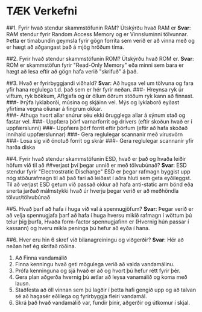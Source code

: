 # TÆK Verkefni
##1. Fyrir hvað stendur skammstöfunin RAM? Útskýrðu hvað RAM er
**Svar**: RAM stendur fyrir Random Access Memory og er Vinnsluminni tölvunnar.
Þetta er tímabundin geymsla fyrir gögn forrita sem verið er að vinna með og er hægt að
aðgangast það á mjög hröðum tíma.

##2. Fyrir hvað stendur skammstöfunin ROM? Útskýrðu hvað ROM er.
**Svar**: ROM er skammstöfun fyrir "Read-Only Memory" eða minni sem bara er hægt að lesa eftir að
gögn hafa verið "skrifuð" á það.

##3. Hvað er fyrirbyggjandi viðhald?
**Svar**: Að hugsa vel um tölvuna og fara yfir hana reglulega t.d. það sem er hér fyrir neðan.
###- Hreynsa ryk úr viftum, ryk bökkum, Aflgjafa og úr öllum öðrum stöðum ryk kann að finnast.
###- Þrýfa lyklaborði, músina og skjáinn vel. Mýs og lyklaborð eyðast yfirtíma vegna olíunar á fingrum okkar.  
###- Athuga hvort allar snúrur séu ekki örugglega allar á sýnum stað og fastar vel.
###- Uppfæra þörf varnarforrit og drivers (eftir skoðun hvað er í uppfærslunni)
###- Uppfæra þörf forrit eftir þörfum (eftir að hafa skoðað innihald uppfærslunnar)
###- Gera reglulegar scannanir með vírusvörn
###- Losa sig við ónotuð forrit og skrár
###- Gera reglulegar scannanir yfir harða diska 

##4. Fyrir hvað stendur skammstöfunin ESD, hvað er það og hvaða leiðir höfum við til að
##verjast því þegar unnið er með tölvubúnað?
**Svar**: ESD stendur fyrir "Electrostratic Discharge" ESD er þegar rafmagn byggist upp nóg stöðurafmagn
til að það fari að leiðast í aðra hluti sem geta eyðileggst. Til að verjast ESD getum við passað okkur að
hafa anti-static arm bönd eða snerta jarðað málmstykki hvað úr hverju þegar verið er að meðhöndla tölvur/tölvubúnað

##5. Hvað þarf að hafa í huga við val á spennugjöfum?
**Svar**: Þegar verið er að velja spennugjafa þarf að hafa í huga hversu mikið rafmagn í wöttum þú telur þig þurfa,
Hvaða form-factor spennugjafinn er (Hvernig hún passar í kassann) og hveru mikla peninga þú hefur að eyða í hana.
 
##6. Hver eru hin 6 skref við bilanagreiningu og viðgerðir?
**Svar**: Hér að neðan hef ég skrifað röðina.
1. Að Finna vandamálið
2. Finna kenningu hvað geti mögulega verið að valda vandamálinu.
3. Prófa kenninguna og sjá hvað er að og hvort þú hefur rétt fyrir þér.
4. Gera plan aðgerða hvernig þú ætlar að leysa vanamálið og koma með lausn.
5. Staðfesta að öll vinnan sem þú lagðir í þetta hafi gengið upp og að talvan sé að hagasér eðlilega og fyrirbyggja fleiri vandamál. 
6. Skrá það hvað vandamálið var, fundir þínir, aðgerðir og útkomur í skjal.